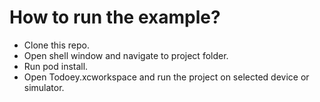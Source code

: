 # **How to run the example?**

- Clone this repo.
- Open shell window and navigate to project folder.
- Run pod install.
- Open Todoey.xcworkspace and run the project on selected device or simulator.
